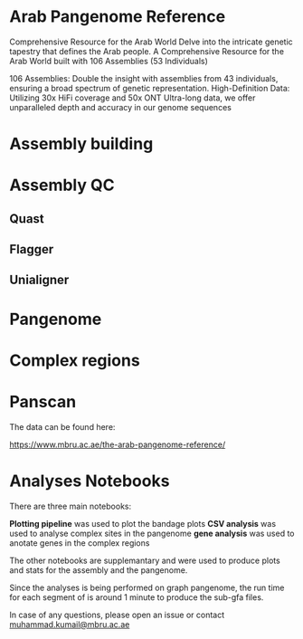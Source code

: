# Arab Pangenome Reference


Comprehensive Resource for the Arab World Delve into the intricate genetic tapestry that defines the Arab people. A Comprehensive Resource for the Arab World built with 106 Assemblies (53 Individuals)

106 Assemblies: Double the insight with assemblies from 43 individuals, ensuring a broad spectrum of genetic representation.
High-Definition Data: Utilizing 30x HiFi coverage and 50x ONT Ultra-long data, we offer unparalleled depth and accuracy in our genome sequences


# Assembly building

# Assembly QC
## Quast

## Flagger

## Unialigner


# Pangenome

# Complex regions

# Panscan



The data can be found here:

https://www.mbru.ac.ae/the-arab-pangenome-reference/


# Analyses Notebooks

There are three main notebooks:

**Plotting pipeline** was used to plot the bandage plots 
**CSV analysis** was used to analyse complex sites in the pangenome
**gene analysis** was used to anotate genes in the complex regions

The other notebooks are supplemantary and were used to produce plots and stats for the assembly and the pangenome.

Since the analyses is being performed on graph pangenome, the run time for each segment of is around 1 minute to produce the sub-gfa files. 

In case of any questions, please open an issue or contact muhammad.kumail@mbru.ac.ae

